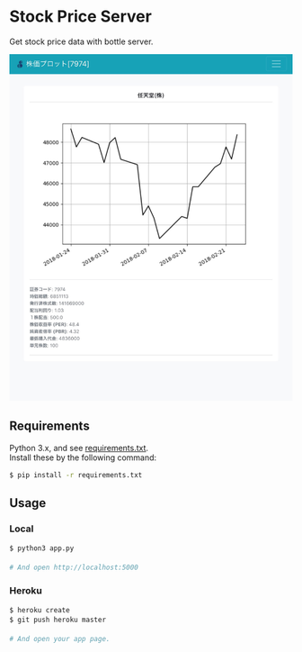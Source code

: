 # Stock Price Server

Get stock price data with bottle server.

<img src="https://raw.githubusercontent.com/Surumerf/stock_bottle/master/docs/example.jpg">

## Requirements

Python 3.x, and see [requirements.txt](https://github.com/Surumerf/stock_bottle/blob/master/requirements.txt).  
Install these by the following command:

```sh
$ pip install -r requirements.txt
```

## Usage

### Local

```sh
$ python3 app.py

# And open http://localhost:5000
```

### Heroku

```sh
$ heroku create
$ git push heroku master

# And open your app page.
```
